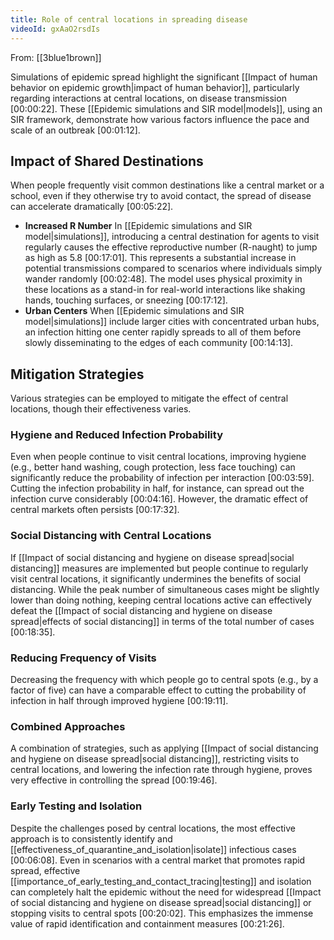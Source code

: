 ```yaml
---
title: Role of central locations in spreading disease
videoId: gxAaO2rsdIs
---
```


From: [[3blue1brown]] <br/> 

Simulations of epidemic spread highlight the significant [[Impact of human behavior on epidemic growth|impact of human behavior]], particularly regarding interactions at central locations, on disease transmission <a class="yt-timestamp" data-t="00:00:22">[00:00:22]</a>. These [[Epidemic simulations and SIR model|models]], using an SIR framework, demonstrate how various factors influence the pace and scale of an outbreak <a class="yt-timestamp" data-t="00:01:12">[00:01:12]</a>.

## Impact of Shared Destinations

When people frequently visit common destinations like a central market or a school, even if they otherwise try to avoid contact, the spread of disease can accelerate dramatically <a class="yt-timestamp" data-t="00:05:22">[00:05:22]</a>.

*   **Increased R Number** In [[Epidemic simulations and SIR model|simulations]], introducing a central destination for agents to visit regularly causes the effective reproductive number (R-naught) to jump as high as 5.8 <a class="yt-timestamp" data-t="00:17:01">[00:17:01]</a>. This represents a substantial increase in potential transmissions compared to scenarios where individuals simply wander randomly <a class="yt-timestamp" data-t="00:02:48">[00:02:48]</a>. The model uses physical proximity in these locations as a stand-in for real-world interactions like shaking hands, touching surfaces, or sneezing <a class="yt-timestamp" data-t="00:17:12">[00:17:12]</a>.
*   **Urban Centers** When [[Epidemic simulations and SIR model|simulations]] include larger cities with concentrated urban hubs, an infection hitting one center rapidly spreads to all of them before slowly disseminating to the edges of each community <a class="yt-timestamp" data-t="00:14:13">[00:14:13]</a>.

## Mitigation Strategies

Various strategies can be employed to mitigate the effect of central locations, though their effectiveness varies.

### Hygiene and Reduced Infection Probability

Even when people continue to visit central locations, improving hygiene (e.g., better hand washing, cough protection, less face touching) can significantly reduce the probability of infection per interaction <a class="yt-timestamp" data-t="00:03:59">[00:03:59]</a>. Cutting the infection probability in half, for instance, can spread out the infection curve considerably <a class="yt-timestamp" data-t="00:04:16">[00:04:16]</a>. However, the dramatic effect of central markets often persists <a class="yt-timestamp" data-t="00:17:32">[00:17:32]</a>.

### Social Distancing with Central Locations

If [[Impact of social distancing and hygiene on disease spread|social distancing]] measures are implemented but people continue to regularly visit central locations, it significantly undermines the benefits of social distancing. While the peak number of simultaneous cases might be slightly lower than doing nothing, keeping central locations active can effectively defeat the [[Impact of social distancing and hygiene on disease spread|effects of social distancing]] in terms of the total number of cases <a class="yt-timestamp" data-t="00:18:35">[00:18:35]</a>.

### Reducing Frequency of Visits

Decreasing the frequency with which people go to central spots (e.g., by a factor of five) can have a comparable effect to cutting the probability of infection in half through improved hygiene <a class="yt-timestamp" data-t="00:19:11">[00:19:11]</a>.

### Combined Approaches

A combination of strategies, such as applying [[Impact of social distancing and hygiene on disease spread|social distancing]], restricting visits to central locations, and lowering the infection rate through hygiene, proves very effective in controlling the spread <a class="yt-timestamp" data-t="00:19:46">[00:19:46]</a>.

### Early Testing and Isolation

Despite the challenges posed by central locations, the most effective approach is to consistently identify and [[effectiveness_of_quarantine_and_isolation|isolate]] infectious cases <a class="yt-timestamp" data-t="00:06:08">[00:06:08]</a>. Even in scenarios with a central market that promotes rapid spread, effective [[importance_of_early_testing_and_contact_tracing|testing]] and isolation can completely halt the epidemic without the need for widespread [[Impact of social distancing and hygiene on disease spread|social distancing]] or stopping visits to central spots <a class="yt-timestamp" data-t="00:20:02">[00:20:02]</a>. This emphasizes the immense value of rapid identification and containment measures <a class="yt-timestamp" data-t="00:21:26">[00:21:26]</a>.